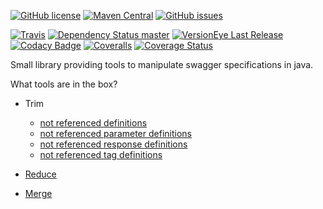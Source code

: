 [![GitHub license](https://img.shields.io/badge/license-Apache%202-blue.svg?style=plastic)](https://raw.githubusercontent.com/signed/swagger-toolbox/master/LICENSE)
[![Maven Central](https://img.shields.io/maven-central/v/com.github.signed.swagger/swagger-toolbox.svg?style=plastic)](https://maven-badges.herokuapp.com/maven-central/com.github.signed.swagger/swagger-toolbox)
[![GitHub issues](https://img.shields.io/github/issues/signed/swagger-toolbox.svg?style=plastic)](https://github.com/signed/swagger-toolbox/issues)

[![Travis](https://img.shields.io/travis/signed/swagger-toolbox/master.svg?style=plastic)](https://travis-ci.org/signed/swagger-toolbox)
[![Dependency Status master](https://www.versioneye.com/user/projects/56d74b62d71695003886c338/badge.svg?style=plastic)](https://www.versioneye.com/user/projects/56d74b62d71695003886c338)
[![VersionEye Last Release](https://img.shields.io/versioneye/d/java/com.github.signed.swagger:swagger-toolbox.svg?style=plastic)](https://www.versioneye.com/java/com.github.signed.swagger:swagger-toolbox)
[![Codacy Badge](https://api.codacy.com/project/badge/grade/bd65bb851ff24fe5b3b39a56a6d2ad2f)](https://www.codacy.com/app/thomas-heilbronner/swagger-toolbox)
[![Coveralls](https://img.shields.io/coveralls/signed/swagger-toolbox.svg?style=plastic)](https://coveralls.io/github/signed/swagger-toolbox?branch=master)
[![Coverage Status](https://img.shields.io/codecov/c/github/signed/swagger-toolbox.svg?style=plastic)](https://codecov.io/github/signed/swagger-toolbox)

Small library providing tools to manipulate swagger specifications in java.

What tools are in the box?
 
- Trim
  - [not referenced definitions](src/test/resources/features/trim_model_definitions.feature)
  - [not referenced parameter definitions](src/test/resources/features/trim_parameter_definitions.feature)
  - [not referenced response definitions](src/test/resources/features/trim_response_definitions.feature)
  - [not referenced tag definitions](src/test/resources/features/trim_tag_definitions.feature)

- [Reduce](src/test/resources/features/reduce.feature)

- [Merge](src/test/resources/features/merge.feature)

